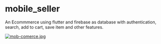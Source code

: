# mobile_seller
An Ecommmerce using flutter and firebase as database with authentication, search, add to cart, save item and other features.

[![mob-comerce.jpg](https://i.postimg.cc/J0NXHP7T/mob-comerce.jpg)](https://postimg.cc/tngJLdxP)